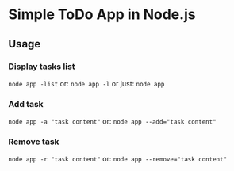 # Simple ToDo App in Node.js

## Usage

### Display tasks list

`node app -list`
or:
`node app -l`
or just:
`node app`

### Add task

`node app -a "task content"`
or:
`node app --add="task content"`

### Remove task

`node app -r "task content"`
or:
`node app --remove="task content"`
